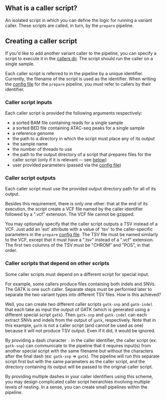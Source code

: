 ## What is a caller script?
An isolated script in which you can define the logic for running a variant caller. These scripts are called, in turn, by the `prepare` pipeline.

## Creating a caller script
If you'd like to add another variant caller to the pipeline, you can specify a script to execute it in the [callers dir](https://github.com/aryam7/breakCA/tree/master/callers).
The script should run the caller on a single sample.

Each caller script is referred to in the pipeline by a unique identifier.
Currently, the filename of the script is used as the identifier.
When writing the [config file](https://github.com/aryam7/breakCA/blob/master/configs/prepare.yaml) for the `prepare` pipeline, you must refer to callers by their identifier.

### Caller script inputs
Each caller script is provided the following arguments respectively:
- a sorted BAM file containing reads for a single sample
- a sorted BED file containing ATAC-seq peaks for a single sample
- a reference genome
- the path to a directory in which the script must place any of its output
- the sample name
- the number of threads to use
- the path to the output directory of a script that prepares files for the caller script (only if it is relevant -- see [below](https://github.com/aryam7/merge_callers/tree/master/callers#caller-scripts-that-depend-on-other-scripts))
- user provided parameters (passed via the [config file](https://github.com/aryam7/breakCA/blob/master/configs/prepare.yaml))

### Caller script outputs
Each caller script must use the provided output directory path for all of its output.

Besides this requirement, there is only one other: that at the end of its execution, the script create a VCF file named by the caller identifier followed by a ".vcf" extension. The VCF file cannot be gzipped.

You may optionally specify that the caller script outputs a TSV instead of a VCF. Just add an 'ext' attribute with a value of 'tsv' to the caller-specific parameters in the `prepare` [config file](https://github.com/aryam7/breakCA/blob/master/configs/prepare.yaml). The TSV file must be named similarly to the VCF, except that it must have a ".tsv" instead of a ".vcf" extension. The first two columns of the TSV must be "CHROM" and "POS", in that order.

### Caller scripts that depend on other scripts
Some caller scripts must depend on a different script for special input.

For example, some callers produce files containing both indels and SNVs. The GATK is one such caller.
Separate steps must be performed later to separate the two variant types into different TSV files. How is this achieved?

Well, you can create two different caller scripts `gatk-snp` and `gatk-indel` that each take as input the output of GATK (which is generated using a different special script `gatk`).
Then `gatk-snp` and `gatk-indel` can each extract SNVs and indels from the output of `gatk`, respectively.
Note that in this example, `gatk` is not a caller script (and cannot be used as one) because it will not produce TSV output. Even if it did, it would be ignored.

By providing a dash character `-` in the caller identifier, the caller script (ex: `gatk-snp`) can communicate to the pipeline that it requires input(s) from another special script with the same filename but without the characters after the final dash (ex: `gatk-snp` => `gatk`).
The pipeline will run this separate script first but with the same parameters as the caller script, and the directory containing its output will be passed to the original caller script.

By providing multiple dashes in your caller identifiers using this scheme, you may design complicated caller script heirarchies involving multiple levels of nesting. In a sense, you can create small pipelines within the pipeline.
